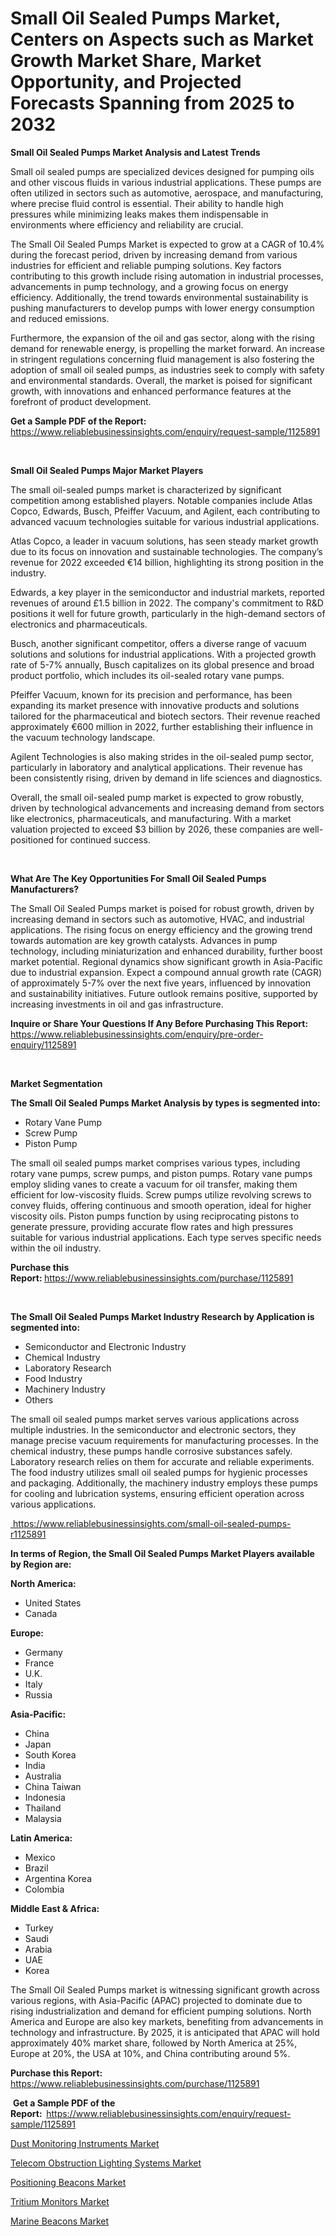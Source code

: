 <p><h1>Small Oil Sealed Pumps Market, Centers on Aspects such as Market Growth Market Share, Market Opportunity, and Projected Forecasts Spanning from 2025 to 2032</h1></p><p><strong>Small Oil Sealed Pumps Market Analysis and Latest Trends</strong></p>
<p><p>Small oil sealed pumps are specialized devices designed for pumping oils and other viscous fluids in various industrial applications. These pumps are often utilized in sectors such as automotive, aerospace, and manufacturing, where precise fluid control is essential. Their ability to handle high pressures while minimizing leaks makes them indispensable in environments where efficiency and reliability are crucial.</p><p>The Small Oil Sealed Pumps Market is expected to grow at a CAGR of 10.4% during the forecast period, driven by increasing demand from various industries for efficient and reliable pumping solutions. Key factors contributing to this growth include rising automation in industrial processes, advancements in pump technology, and a growing focus on energy efficiency. Additionally, the trend towards environmental sustainability is pushing manufacturers to develop pumps with lower energy consumption and reduced emissions. </p><p>Furthermore, the expansion of the oil and gas sector, along with the rising demand for renewable energy, is propelling the market forward. An increase in stringent regulations concerning fluid management is also fostering the adoption of small oil sealed pumps, as industries seek to comply with safety and environmental standards. Overall, the market is poised for significant growth, with innovations and enhanced performance features at the forefront of product development.</p></p>
<p><strong>Get a Sample PDF of the Report:&nbsp;</strong> <a href="https://www.reliablebusinessinsights.com/enquiry/request-sample/1125891?utm_campaign=63&utm_medium=2&utm_source=Github&utm_content=ia&utm_term=11042025&utm_id=small-oil-sealed-pumps">https://www.reliablebusinessinsights.com/enquiry/request-sample/1125891</a></p>
<p>&nbsp;</p>
<p><strong>Small Oil Sealed Pumps Major Market Players</strong></p>
<p><p>The small oil-sealed pumps market is characterized by significant competition among established players. Notable companies include Atlas Copco, Edwards, Busch, Pfeiffer Vacuum, and Agilent, each contributing to advanced vacuum technologies suitable for various industrial applications.</p><p>Atlas Copco, a leader in vacuum solutions, has seen steady market growth due to its focus on innovation and sustainable technologies. The company’s revenue for 2022 exceeded €14 billion, highlighting its strong position in the industry.</p><p>Edwards, a key player in the semiconductor and industrial markets, reported revenues of around £1.5 billion in 2022. The company's commitment to R&D positions it well for future growth, particularly in the high-demand sectors of electronics and pharmaceuticals.</p><p>Busch, another significant competitor, offers a diverse range of vacuum solutions and solutions for industrial applications. With a projected growth rate of 5-7% annually, Busch capitalizes on its global presence and broad product portfolio, which includes its oil-sealed rotary vane pumps.</p><p>Pfeiffer Vacuum, known for its precision and performance, has been expanding its market presence with innovative products and solutions tailored for the pharmaceutical and biotech sectors. Their revenue reached approximately €600 million in 2022, further establishing their influence in the vacuum technology landscape.</p><p>Agilent Technologies is also making strides in the oil-sealed pump sector, particularly in laboratory and analytical applications. Their revenue has been consistently rising, driven by demand in life sciences and diagnostics.</p><p>Overall, the small oil-sealed pump market is expected to grow robustly, driven by technological advancements and increasing demand from sectors like electronics, pharmaceuticals, and manufacturing. With a market valuation projected to exceed $3 billion by 2026, these companies are well-positioned for continued success.</p></p>
<p>&nbsp;</p>
<p><strong>What Are The Key Opportunities For Small Oil Sealed Pumps Manufacturers?</strong></p>
<p><p>The Small Oil Sealed Pumps market is poised for robust growth, driven by increasing demand in sectors such as automotive, HVAC, and industrial applications. The rising focus on energy efficiency and the growing trend towards automation are key growth catalysts. Advances in pump technology, including miniaturization and enhanced durability, further boost market potential. Regional dynamics show significant growth in Asia-Pacific due to industrial expansion. Expect a compound annual growth rate (CAGR) of approximately 5-7% over the next five years, influenced by innovation and sustainability initiatives. Future outlook remains positive, supported by increasing investments in oil and gas infrastructure.</p></p>
<p><strong>Inquire or Share Your Questions If Any Before Purchasing This Report:</strong> <a href="https://www.reliablebusinessinsights.com/enquiry/pre-order-enquiry/1125891?utm_campaign=63&utm_medium=2&utm_source=Github&utm_content=ia&utm_term=11042025&utm_id=small-oil-sealed-pumps">https://www.reliablebusinessinsights.com/enquiry/pre-order-enquiry/1125891</a></p>
<p>&nbsp;</p>
<p><strong>Market Segmentation</strong></p>
<p><strong>The Small Oil Sealed Pumps Market Analysis by types is segmented into:</strong></p>
<p><ul><li>Rotary Vane Pump</li><li>Screw Pump</li><li>Piston Pump</li></ul></p>
<p><p>The small oil sealed pumps market comprises various types, including rotary vane pumps, screw pumps, and piston pumps. Rotary vane pumps employ sliding vanes to create a vacuum for oil transfer, making them efficient for low-viscosity fluids. Screw pumps utilize revolving screws to convey fluids, offering continuous and smooth operation, ideal for higher viscosity oils. Piston pumps function by using reciprocating pistons to generate pressure, providing accurate flow rates and high pressures suitable for various industrial applications. Each type serves specific needs within the oil industry.</p></p>
<p><strong>Purchase this Report:&nbsp;</strong><a href="https://www.reliablebusinessinsights.com/purchase/1125891?utm_campaign=63&utm_medium=2&utm_source=Github&utm_content=ia&utm_term=11042025&utm_id=small-oil-sealed-pumps">https://www.reliablebusinessinsights.com/purchase/1125891</a></p>
<p>&nbsp;</p>
<p><strong>The Small Oil Sealed Pumps Market Industry Research by Application is segmented into:</strong></p>
<p><ul><li>Semiconductor and Electronic Industry</li><li>Chemical Industry</li><li>Laboratory Research</li><li>Food Industry</li><li>Machinery Industry</li><li>Others</li></ul></p>
<p><p>The small oil sealed pumps market serves various applications across multiple industries. In the semiconductor and electronic sectors, they manage precise vacuum requirements for manufacturing processes. In the chemical industry, these pumps handle corrosive substances safely. Laboratory research relies on them for accurate and reliable experiments. The food industry utilizes small oil sealed pumps for hygienic processes and packaging. Additionally, the machinery industry employs these pumps for cooling and lubrication systems, ensuring efficient operation across various applications.</p></p>
<p><a href="https://www.reliablebusinessinsights.com/small-oil-sealed-pumps-r1125891?utm_campaign=63&utm_medium=2&utm_source=Github&utm_content=ia&utm_term=11042025&utm_id=small-oil-sealed-pumps">&nbsp;https://www.reliablebusinessinsights.com/small-oil-sealed-pumps-r1125891</a></p>
<p><strong>In terms of Region, the Small Oil Sealed Pumps Market Players available by Region are:</strong></p>
<p>
    <p> <strong> North America: </strong>
        <ul>
            <li>United States</li>
            <li>Canada</li>
        </ul>
        </p> 
    <p> <strong> Europe: </strong>
        <ul>
            <li>Germany</li>
            <li>France</li>
            <li>U.K.</li>
            <li>Italy</li>
            <li>Russia</li>
        </ul>
        </p> 
    <p> <strong> Asia-Pacific: </strong>
        <ul>
            <li>China</li>
            <li>Japan</li>
            <li>South Korea</li>
            <li>India</li>
            <li>Australia</li>
            <li>China Taiwan</li>
            <li>Indonesia</li>
            <li>Thailand</li>
            <li>Malaysia</li>
        </ul>
        </p> 
    <p> <strong> Latin America: </strong>
        <ul>
            <li>Mexico</li>
            <li>Brazil</li>
            <li>Argentina Korea</li>
            <li>Colombia</li>
        </ul>
        </p> 
    <p> <strong> Middle East & Africa: </strong>
        <ul>
            <li>Turkey</li>
            <li>Saudi</li>
            <li>Arabia</li>
            <li>UAE</li>
            <li>Korea</li>
        </ul>
    </p>
    </p>
<p><p>The Small Oil Sealed Pumps market is witnessing significant growth across various regions, with Asia-Pacific (APAC) projected to dominate due to rising industrialization and demand for efficient pumping solutions. North America and Europe are also key markets, benefiting from advancements in technology and infrastructure. By 2025, it is anticipated that APAC will hold approximately 40% market share, followed by North America at 25%, Europe at 20%, the USA at 10%, and China contributing around 5%.</p></p>
<p><strong>Purchase this Report: </strong><a href="https://www.reliablebusinessinsights.com/purchase/1125891?utm_campaign=63&utm_medium=2&utm_source=Github&utm_content=ia&utm_term=11042025&utm_id=small-oil-sealed-pumps">https://www.reliablebusinessinsights.com/purchase/1125891</a></p>
<p>&nbsp;<strong>Get a Sample PDF of the Report:&nbsp;&nbsp;</strong><a href="https://www.reliablebusinessinsights.com/enquiry/request-sample/1125891?utm_campaign=63&utm_medium=2&utm_source=Github&utm_content=ia&utm_term=11042025&utm_id=small-oil-sealed-pumps">https://www.reliablebusinessinsights.com/enquiry/request-sample/1125891</a></p>
<p><strong></strong></p>
<p><p><a href="https://github.com/FlorianWolf90/Market-Research-Report-List-2/blob/main/dust-monitoring-instruments-market.md?utm_campaign=63&utm_medium=2&utm_source=Github&utm_content=ia&utm_term=11042025&utm_id=small-oil-sealed-pumps">Dust Monitoring Instruments Market</a></p><p><a href="https://github.com/myrieronays5/Market-Research-Report-List-1/blob/main/telecom-obstruction-lighting-systems-market.md?utm_campaign=63&utm_medium=2&utm_source=Github&utm_content=ia&utm_term=11042025&utm_id=small-oil-sealed-pumps">Telecom Obstruction Lighting Systems Market</a></p><p><a href="https://github.com/lylyparadise/Market-Research-Report-List-6/blob/main/positioning-beacons-market.md?utm_campaign=63&utm_medium=2&utm_source=Github&utm_content=ia&utm_term=11042025&utm_id=small-oil-sealed-pumps">Positioning Beacons Market</a></p><p><a href="https://github.com/NargisHussain75/Market-Research-Report-List-2/blob/main/tritium-monitors-market.md?utm_campaign=63&utm_medium=2&utm_source=Github&utm_content=ia&utm_term=11042025&utm_id=small-oil-sealed-pumps">Tritium Monitors Market</a></p><p><a href="https://github.com/kohushamudo3/Market-Research-Report-List-1/blob/main/marine-beacons-market.md?utm_campaign=63&utm_medium=2&utm_source=Github&utm_content=ia&utm_term=11042025&utm_id=small-oil-sealed-pumps">Marine Beacons Market</a></p></p>
